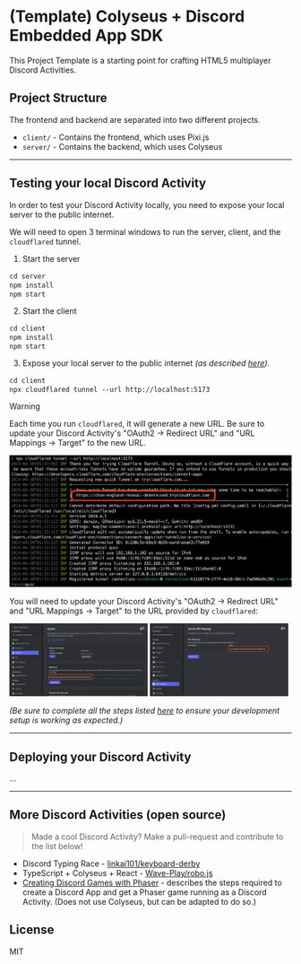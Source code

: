 # (Template) Colyseus + Discord Embedded App SDK

This Project Template is a starting point for crafting HTML5 multiplayer Discord Activities.

## Project Structure

The frontend and backend are separated into two different projects.

- `client/` - Contains the frontend, which uses Pixi.js
- `server/` - Contains the backend, which uses Colyseus

---

## Testing your local Discord Activity

In order to test your Discord Activity locally, you need to expose your local server to the public internet.

We will need to open 3 terminal windows to run the server, client, and the `cloudflared` tunnel.

1. Start the server

```
cd server
npm install
npm start
```

2. Start the client

```
cd client
npm install
npm start
```

3. Expose your local server to the public internet _(as described [here](https://discord.com/developers/docs/activities/building-an-activity#step-4-running-your-app-locally-in-discord))._

```
cd client
npx cloudflared tunnel --url http://localhost:5173
```

> [!WARNING]
> Each time you run `cloudflared`, it will generate a new URL. Be sure to update your Discord Activity's "OAuth2 → Redirect URL" and "URL Mappings → Target" to the new URL.

![cloudflared-screenshot](cloudflared-screenshot.png)

You will need to update your Discord Activity's "OAuth2 → Redirect URL" and "URL Mappings → Target" to the URL provided by `cloudflared`:

<p float="left">
  <img src="/settings-oauth.png" width="49%" />
  <img src="/settings-url-mappings.png" width="49%" />
</p>


_(Be sure to complete all the steps listed [here](https://discord.com/developers/docs/activities/building-an-activity) to ensure your development setup is working as expected.)_

---

## Deploying your Discord Activity

...


---

## More Discord Activities (open source)

> Made a cool Discord Activity? Make a pull-request and contribute to the list below!

- Discord Typing Race - [linkai101/keyboard-derby](https://github.com/linkai101/keyboard-derby/)
- TypeScript + Colyseus + React - [Wave-Play/robo.js](https://github.com/Wave-Play/robo.js/tree/main/templates/activity-ts-colyseus-react)
- [Creating Discord Games with Phaser](https://phaser.io/tutorials/creating-discord-games-with-phaser) - describes the steps required to create a Discord App and get a Phaser game running as a Discord Activity. (Does not use Colyseus, but can be adapted to do so.)

## License

MIT
